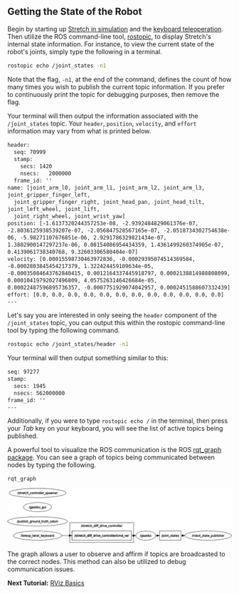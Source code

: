 ## Getting the State of the Robot

Begin by starting up [Stretch in simulation](getting_started) and the [keyboard teleoperation](teleoperating_stretch.md). Then utilize the ROS command-line tool, [rostopic](http://wiki.ros.org/rostopic), to display Stretch's internal state information. For instance, to view the current state of the robot's joints, simply type the following in a terminal.
```bash
rostopic echo /joint_states -n1
```
Note that the flag, `-n1`, at the end of the command, defines the count of how many times you wish to publish the current topic information. If you prefer to continuously print the topic for debugging purposes, then remove the flag.

Your terminal will then output the information associated with the `/joint_states` topic. Your `header`, `position`, `velocity`, and `effort` information may vary from what is printed below.
```
header:
  seq: 70999
  stamp:
    secs: 1420
    nsecs:   2000000
  frame_id: ''
name: [joint_arm_l0, joint_arm_l1, joint_arm_l2, joint_arm_l3, joint_gripper_finger_left,
  joint_gripper_finger_right, joint_head_pan, joint_head_tilt, joint_left_wheel, joint_lift,
  joint_right_wheel, joint_wrist_yaw]
position: [-1.6137320244357253e-08, -2.9392484829061376e-07, -2.8036125938539207e-07, -2.056847528567165e-07, -2.0518734302754638e-06, -5.98271107676851e-06, 2.9291786329821434e-07, 1.3802900147297237e-06, 0.08154086954434359, 1.4361499260374905e-07, 0.4139061738340768, 9.32603306580404e-07]
velocity: [0.00015598730463972836, -0.00029395074514369584, -0.0002803845454217379, 1.322424459109634e-05, -0.00035084643762840415, 0.0012164337445918797, 0.0002138814988808099, 0.00010419792027496809, 4.0575263146426684e-05, 0.00022487596895736357, -0.0007751929074042957, 0.0002451588607332439]
effort: [0.0, 0.0, 0.0, 0.0, 0.0, 0.0, 0.0, 0.0, 0.0, 0.0, 0.0, 0.0]
---
```

Let's say you are interested in only seeing the `header` component of the `/joint_states` topic, you can output this within the rostopic command-line tool by typing the following command.
```bash
rostopic echo /joint_states/header -n1
```
Your terminal will then output something similar to this:

```
seq: 97277
stamp:
  secs: 1945
  nsecs: 562000000
frame_id: ''
---
```

Additionally, if you were to type `rostopic echo /` in the terminal, then press your *Tab* key on your keyboard, you will see the list of active topics being published.

A powerful tool to visualize the ROS communication is the ROS [rqt_graph package](http://wiki.ros.org/rqt_graph). You can see a graph of topics being communicated between nodes by typing the following.

```
rqt_graph
```
![image](images/rosgraph.png)

The graph allows a user to observe and affirm if topics are broadcasted to the correct nodes. This method can also be utilized to debug communication issues.

**Next Tutorial:** [RViz Basics](rviz_basics.md)
